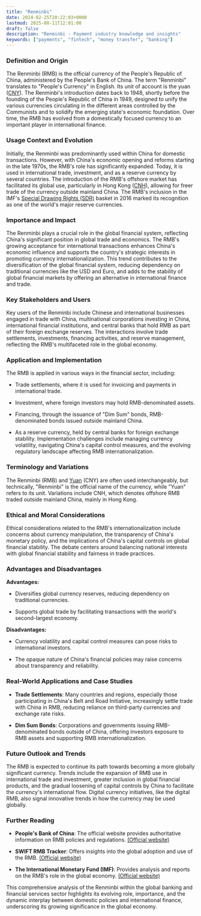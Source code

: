 ```yaml
---
title: "Renminbi"
date: 2024-02-25T20:22:03+0000
lastmod: 2025-08-11T12:01:00
draft: false
description: "Renminbi - Payment industry knowledge and insights"
keywords: ["payments", "fintech", "money transfer", "banking"]
---
```


### Definition and Origin

The Renminbi (RMB) is the official currency of the People's Republic of China, administered by the People's Bank of China. The term "Renminbi" translates to "People's Currency" in English. Its unit of account is the yuan ([CNY](https://faisalkhan.com/learn/explainers/cny/)). The Renminbi's introduction dates back to 1948, shortly before the founding of the People's Republic of China in 1949, designed to unify the various currencies circulating in the different areas controlled by the Communists and to solidify the emerging state's economic foundation. Over time, the RMB has evolved from a domestically focused currency to an important player in international finance.

### Usage Context and Evolution

Initially, the Renminbi was predominantly used within China for domestic transactions. However, with China's economic opening and reforms starting in the late 1970s, the RMB's role has significantly expanded. Today, it is used in international trade, investment, and as a reserve currency by several countries. The introduction of the RMB's offshore market has facilitated its global use, particularly in Hong Kong ([CNH](https://faisalkhan.com/learn/explainers/cnh/)), allowing for freer trade of the currency outside mainland China. The RMB's inclusion in the IMF's [Special Drawing Rights (SDR)](https://faisalkhanllc.xyz/resources/payments-wiki/s/special-drawing-rights-sdr/) basket in 2016 marked its recognition as one of the world's major reserve currencies.

### Importance and Impact

The Renminbi plays a crucial role in the global financial system, reflecting China's significant position in global trade and economics. The RMB's growing acceptance for international transactions enhances China's economic influence and supports the country's strategic interests in promoting currency internationalization. This trend contributes to the diversification of the global financial system, reducing dependency on traditional currencies like the USD and Euro, and adds to the stability of global financial markets by offering an alternative in international finance and trade.

### Key Stakeholders and Users

Key users of the Renminbi include Chinese and international businesses engaged in trade with China, multinational corporations investing in China, international financial institutions, and central banks that hold RMB as part of their foreign exchange reserves. The interactions involve trade settlements, investments, financing activities, and reserve management, reflecting the RMB's multifaceted role in the global economy.

### Application and Implementation

The RMB is applied in various ways in the financial sector, including:

- Trade settlements, where it is used for invoicing and payments in international trade.

- Investment, where foreign investors may hold RMB-denominated assets.

- Financing, through the issuance of "Dim Sum" bonds, RMB-denominated bonds issued outside mainland China.

- As a reserve currency, held by central banks for foreign exchange stability.
Implementation challenges include managing currency volatility, navigating China's capital control measures, and the evolving regulatory landscape affecting RMB internationalization.

### Terminology and Variations

The Renminbi (RMB) and [Yuan](https://faisalkhan.com/learn/explainers/yuan/) (CNY) are often used interchangeably, but technically, "Renminbi" is the official name of the currency, while "Yuan" refers to its unit. Variations include CNH, which denotes offshore RMB traded outside mainland China, mainly in Hong Kong.

### Ethical and Moral Considerations

Ethical considerations related to the RMB's internationalization include concerns about currency manipulation, the transparency of China's monetary policy, and the implications of China's capital controls on global financial stability. The debate centers around balancing national interests with global financial stability and fairness in trade practices.

### Advantages and Disadvantages

**Advantages:**

- Diversifies global currency reserves, reducing dependency on traditional currencies.

- Supports global trade by facilitating transactions with the world's second-largest economy.

**Disadvantages:**

- Currency volatility and capital control measures can pose risks to international investors.

- The opaque nature of China's financial policies may raise concerns about transparency and reliability.

### Real-World Applications and Case Studies

- **Trade Settlements**: Many countries and regions, especially those participating in China's Belt and Road Initiative, increasingly settle trade with China in RMB, reducing reliance on third-party currencies and exchange rate risks.

- **Dim Sum Bonds**: Corporations and governments issuing RMB-denominated bonds outside of China, offering investors exposure to RMB assets and supporting RMB internationalization.

### Future Outlook and Trends

The RMB is expected to continue its path towards becoming a more globally significant currency. Trends include the expansion of RMB use in international trade and investment, greater inclusion in global financial products, and the gradual loosening of capital controls by China to facilitate the currency's international flow. Digital currency initiatives, like the digital RMB, also signal innovative trends in how the currency may be used globally.

### Further Reading

- **People's Bank of China**: The official website provides authoritative information on RMB policies and regulations. [(Official website)](http://www.pbc.gov.cn/)

- **SWIFT RMB Tracker**: Offers insights into the global adoption and use of the RMB. [(Official website)](https://www.swift.com/)

- **The International Monetary Fund (IMF)**: Provides analysis and reports on the RMB's role in the global economy. [(Official website)](https://www.imf.org/)

This comprehensive analysis of the Renminbi within the global banking and financial services sector highlights its evolving role, importance, and the dynamic interplay between domestic policies and international finance, underscoring its growing significance in the global economy.